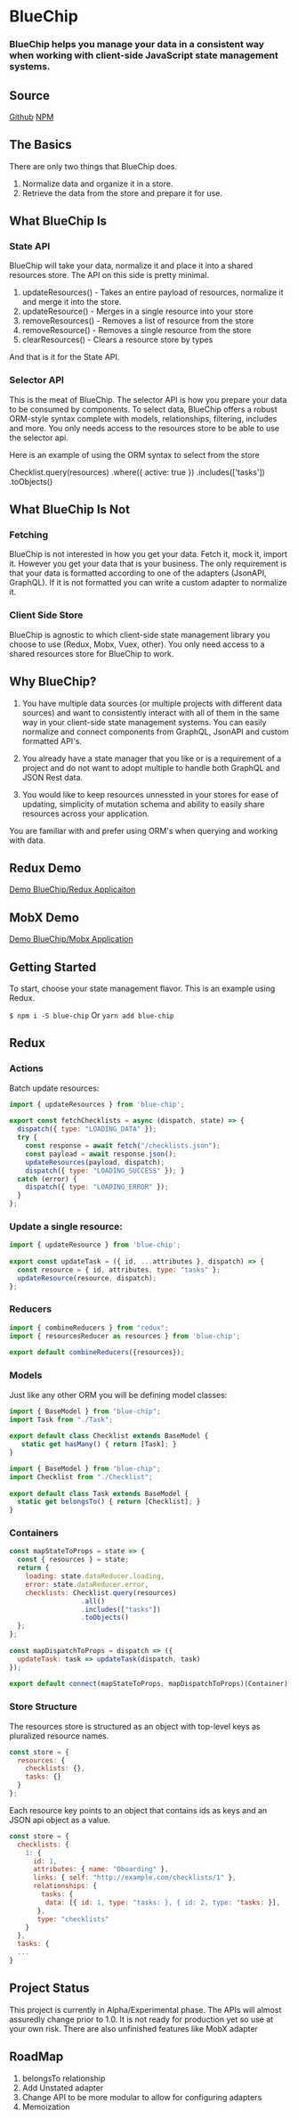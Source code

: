 # BlueChip

### BlueChip helps you manage your data in a consistent way when working with client-side JavaScript state management systems.

## Source
[Github](https://github.com/mfpiccolo/blue-chip​)
[NPM](​https://www.npmjs.com/package/blue-chip​)

## The Basics 
There are only two things that BlueChip does.

1. Normalize data and organize it in a store.
2. Retrieve the data from the store and prepare it for use.


## What BlueChip Is 
### State API
BlueChip will take your data, normalize it and place it into a shared resources store. The API on this side is pretty minimal.

1. updateResources() - Takes an entire payload of resources, normalize it and merge it into the store.
2. updateResource() - Merges in a single resource into your store
3. removeResources() - Removes a list of resource from the store
3. removeResource() - Removes a single resource from the store
3. clearResources()  - Clears a resource store by types

And that is it for the State API.

### Selector API  
This is the meat of BlueChip. The selector API is how you prepare your data to be consumed by components. To select data, BlueChip offers a robust ORM-style syntax complete with models, relationships, filtering, includes and more. You only needs access to the resources store to be able to use the selector api. 

Here is an example of using the ORM syntax to select from the store

Checklist.query(resources)
  .where({ active: true })
  .includes(['tasks'])
  .toObjects()
## What BlueChip Is Not 
### Fetching
BlueChip is not interested in how you get your data. Fetch it, mock it, import it. However you get your data that is your business. The only requirement is that your data is formatted according to one of the adapters (JsonAPI, GraphQL). If it is not formatted you can write a custom adapter to normalize it.

### Client Side Store 
BlueChip is agnostic to which client-side state management library you choose to use (Redux, Mobx, Vuex, other). You only need access to a shared resources store for BlueChip to work.

## Why BlueChip?
1. You have multiple data sources (or multiple projects with different data sources) and want to consistently interact with all of them in the same way in your client-side state management systems.  You can easily normalize and connect components from GraphQL, JsonAPI and custom formatted API's.

2. You already have a state manager that you like or is a requirement of a project and do not want to adopt multiple to handle both GraphQL and JSON Rest data.

3. You would like to keep resources unnessted in your stores for ease of updating, simplicity of mutation schema and ability to easily share resources across your application.

You are familiar with and prefer using ORM's when querying and working with data. 

## Redux Demo
[Demo BlueChip/Redux Applicaiton](https://codesandbox.io/s/l5j9qk86q7)
## MobX Demo
[Demo BlueChip/Mobx Application](https://codesandbox.io/s/1qpv9r03qj)
## Getting Started 
To start, choose your state management flavor. This is an example using Redux.

`$ npm i -S blue-chip`
Or
`yarn add blue-chip`
## Redux
### Actions
Batch update resources:
```javascript
import { updateResources } from 'blue-chip';
​
export const fetchChecklists = async (dispatch, state) => { 
  dispatch({ type: "LOADING_DATA" }); 
  try { 
    const response = await fetch("/checklists.json"); 
    const payload = await response.json();
    updateResources(payload, dispatch); 
    dispatch({ type: "LOADING_SUCCESS" }); } 
  catch (error) { 
    dispatch({ type: "LOADING_ERROR" }); 
  }
};
```
### Update a single resource:
```javascript
import { updateResource } from 'blue-chip';
​
export const updateTask = ({ id, ...attributes }, dispatch) => { 
  const resource = { id, attributes, type: "tasks" };
  updateResource(resource, dispatch);
};
```
### Reducers
```javascript
import { combineReducers } from "redux";
import { resourcesReducer as resources } from 'blue-chip';
​
export default combineReducers({resources});
```
### Models
Just like any other ORM you will be defining model classes:
```javascript
import { BaseModel } from "blue-chip";
import Task from "./Task";
​
export default class Checklist extends BaseModel { 
   static get hasMany() { return [Task]; }
}
```
```javascript
import { BaseModel } from "blue-chip";
import Checklist from "./Checklist";
​
export default class Task extends BaseModel { 
  static get belongsTo() { return [Checklist]; }
}
```
### Containers
```javascript
const mapStateToProps = state => { 
  const { resources } = state; 
  return { 
    loading: state.dataReducer.loading, 
    error: state.dataReducer.error, 
    checklists: Checklist.query(resources) 
                  .all() 
                  .includes(["tasks"]) 
                  .toObjects() 
  };
};
​
const mapDispatchToProps = dispatch => ({ 
  updateTask: task => updateTask(dispatch, task)
});
​
export default connect(mapStateToProps, mapDispatchToProps)(Container);
```
### Store Structure
The resources store is structured as an object with top-level keys as pluralized resource names.
```javascript
const store = {
  resources: {
    checklists: {},
    tasks: {}
  }
};
```
Each resource key points to an object that contains ids as keys and an JSON api object as a value.
```javascript
const store = {
  checklists: {
    1: {
      id: 1,
      attributes: { name: "Oboarding" },
      links: { self: "http://example.com/checklists/1" },
      relationships: {
        tasks: {
         data: [{ id: 1, type: "tasks: }, { id: 2, type: "tasks: }],
       },
       type: "checklists"
    }
  },
  tasks: {
  ...
}  
```
## Project Status
This project is currently in Alpha/Experimental phase.  The APIs will almost assuredly change prior to 1.0.  It is not ready for production yet so use at your own risk.  There are also unfinished features like MobX adapter

## RoadMap
1. belongsTo relationship
2. Add Unstated adapter
3. Change API to be more modular to allow for configuring adapters
4. Memoization